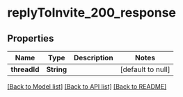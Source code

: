 # replyToInvite_200_response
## Properties

| Name | Type | Description | Notes |
|------------ | ------------- | ------------- | -------------|
| **threadId** | **String** |  | [default to null] |

[[Back to Model list]](../README.md#documentation-for-models) [[Back to API list]](../README.md#documentation-for-api-endpoints) [[Back to README]](../README.md)

